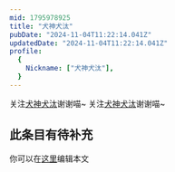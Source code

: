 ```yaml
---
mid: 1795978925
title: "犬神犬汰"
pubDate: "2024-11-04T11:22:14.041Z"
updatedDate: "2024-11-04T11:22:14.041Z"
profile:
  {
    Nickname: ["犬神犬汰"],
  }
---
```


关注[犬神犬汰](https://space.bilibili.com/1795978925)谢谢喵~ 关注[犬神犬汰](https://space.bilibili.com/1795978925)谢谢喵~

## 此条目有待补充
你可以在[这里](https://github.com/Yuhanawa/VTuber.ICU/edit/master/src/content/v/犬神犬汰/index.md)编辑本文
